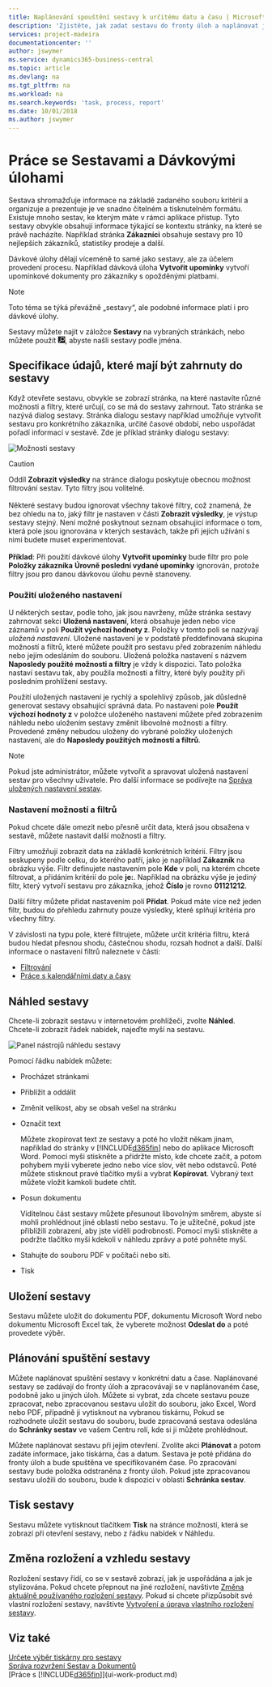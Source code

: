 ```yaml
---
title: Naplánování spouštění sestavy k určitému datu a času | Microsoft Docs
description: 'Zjistěte, jak zadat sestavu do fronty úloh a naplánovat její zpracování ke konkrétnímu datu a času.'
services: project-madeira
documentationcenter: ''
author: jswymer
ms.service: dynamics365-business-central
ms.topic: article
ms.devlang: na
ms.tgt_pltfrm: na
ms.workload: na
ms.search.keywords: 'task, process, report'
ms.date: 10/01/2018
ms.author: jswymer
---
```

# <a name="working-with-reports-and-batch-jobs"></a>Práce se Sestavami a Dávkovými úlohami
Sestava shromažďuje informace na základě zadaného souboru kritérií a organizuje a prezentuje je ve snadno čitelném a tisknutelném formátu. Existuje mnoho sestav, ke kterým máte v rámci aplikace přístup. Tyto sestavy obvykle obsahují informace týkající se kontextu stránky, na které se právě nacházíte. Například stránka **Zákazníci** obsahuje sestavy pro 10 nejlepších zákazníků, statistiky prodeje a další.

Dávkové úlohy dělají víceméně to samé jako sestavy, ale za účelem provedení procesu. Například dávková úloha **Vytvořit upomínky** vytvoří upomínkové dokumenty pro zákazníky s opožděnými platbami.  

> [!NOTE]
> Toto téma se týká převážně „sestavy“, ale podobné informace platí i pro dávkové úlohy.

Sestavy můžete najít v záložce **Sestavy** na vybraných stránkách, nebo můžete použít ![vyhledávací žárovku, která otevře funkci Řekněte mi](media/ui-search/search_small.png "Řekněte mi, co chcete udělat"), abyste našli sestavy podle jména.


## <a name="specifying-the-data-to-include-in-the-report"></a>Specifikace údajů, které mají být zahrnuty do sestavy
Když otevřete sestavu, obvykle se zobrazí stránka, na které nastavíte různé možnosti a filtry, které určují, co se má do sestavy zahrnout. Tato stránka se nazývá dialog sestavy. Stránka dialogu sestavy například umožňuje vytvořit sestavu pro konkrétního zákazníka, určité časové období, nebo uspořádat pořadí informací v sestavě. Zde je příklad stránky dialogu sestavy:

![Možnosti sestavy](media/report_options.png "Možnosti sestavy")

> [!Caution]
> Oddíl **Zobrazit výsledky** na stránce dialogu poskytuje obecnou možnost filtrování sestav. Tyto filtry jsou volitelné.<br /><br /> Některé sestavy budou ignorovat všechny takové filtry, což znamená, že bez ohledu na to, jaký filtr je nastaven v části **Zobrazit výsledky**, je výstup sestavy stejný. Není možné poskytnout seznam obsahující informace o tom, která pole jsou ignorována v kterých sestavách, takže při jejich užívání s nimi budete muset experimentovat.<br /><br />
**Příklad**: Při použití dávkové úlohy **Vytvořit upomínky** bude filtr pro pole **Položky zákazníka** **Úrovně poslední vydané upomínky** ignorován, protože filtry jsou pro danou dávkovou úlohu pevně stanoveny.

### <a name="SavedSettings"></a>Použití uloženého nastavení
U některých sestav, podle toho, jak jsou navrženy, může stránka sestavy zahrnovat sekci **Uložená nastavení**, která obsahuje jeden nebo více záznamů v poli **Použít výchozí hodnoty z**. Položky v tomto poli se nazývají *uložená nastavení*. Uložené nastavení je v podstatě předdefinovaná skupina možností a filtrů, které můžete použít pro sestavu před zobrazením náhledu nebo jejím odesláním do souboru. Uložená položka nastavení s názvem **Naposledy použité možnosti a filtry** je vždy k dispozici. Tato položka nastaví sestavu tak, aby použila možnosti a filtry, které byly použity při posledním prohlížení sestavy.

Použití uložených nastavení je rychlý a spolehlivý způsob, jak důsledně generovat sestavy obsahující správná data. Po nastavení pole **Použít výchozí hodnoty z** v položce uloženého nastavení můžete před zobrazením náhledu nebo uložením sestavy změnit libovolné možnosti a filtry. Provedené změny nebudou uloženy do vybrané položky uložených nastavení, ale do **Naposledy použitých možností a filtrů**.

>[!NOTE]
>Pokud jste administrátor, můžete vytvořit a spravovat uložená nastavení sestav pro všechny uživatele. Pro další informace se podívejte na [ Správa uložených nastavení sestav](reports-saving-reusing-settings.md).

### <a name="setting-options-and-filters"></a>Nastavení možností a filtrů
Pokud chcete dále omezit nebo přesně určit data, která jsou obsažena v sestavě, můžete nastavit další možnosti a filtry.

Filtry umožňují zobrazit data na základě konkrétních kritérií. Filtry jsou seskupeny podle celku, do kterého patří, jako je například **Zákazník** na obrázku výše. Filtr definujete nastavením pole **Kde** v poli, na kterém chcete filtrovat, a přidáním kritérií do pole **je:**. Například na obrázku výše je jediný filtr, který vytvoří sestavu pro zákazníka, jehož **Číslo** je rovno **01121212**.

Další filtry můžete přidat nastavením polí **Přidat**. Pokud máte více než jeden filtr, budou do přehledu zahrnuty pouze výsledky, které splňují kritéria pro všechny filtry.

V závislosti na typu pole, které filtrujete, můžete určit kritéria filtru, která budou hledat přesnou shodu, částečnou shodu, rozsah hodnot a další. Další informace o nastavení filtrů naleznete v části:
-   [Filtrování](ui-enter-criteria-filters.md#FilterCriteria)
-   [Práce s kalendářními daty a časy](ui-enter-date-ranges.md)

## <a name="previewing-a-report"></a>Náhled sestavy
Chcete-li zobrazit sestavu v internetovém prohlížeči, zvolte **Náhled**. Chcete-li zobrazit řádek nabídek, najeďte myší na sestavu.  

![Panel nástrojů náhledu sestavy](media/report_viewer.png "Panel nástrojů náhledu sestavy")

Pomocí řádku nabídek můžete:

-   Procházet stránkami
-   Přiblížit a oddálit
-   Změnit velikost, aby se obsah vešel na stránku
-   Označit text

    Můžete zkopírovat text ze sestavy a poté ho vložit někam jinam, například do stránky v [!INCLUDE[d365fin](includes/d365fin_md.md)] nebo do aplikace Microsoft Word.  Pomocí myši stiskněte a přidržte místo, kde chcete začít, a potom pohybem myši vyberete jedno nebo více slov, vět nebo odstavců. Poté můžete stisknout pravé tlačítko myši a vybrat **Kopírovat**. Vybraný text můžete vložit kamkoli budete chtít.
-   Posun dokumentu

    Viditelnou část sestavy můžete přesunout libovolným směrem, abyste si mohli prohlédnout jiné oblasti nebo sestavu. To je užitečné, pokud jste přiblížili zobrazení, aby jste viděli podrobnosti.  Pomocí myši stiskněte a podržte tlačítko myši kdekoli v náhledu zprávy a poté pohněte myší.

-   Stahujte do souboru PDF v počítači nebo síti.
-   Tisk


## <a name="saving-a-report"></a>Uložení sestavy
Sestavu můžete uložit do dokumentu PDF, dokumentu Microsoft Word nebo dokumentu Microsoft Excel tak, že vyberete možnost **Odeslat do**  a poté provedete výběr.

## <a name="ScheduleReport"></a> Plánování spuštění sestavy
Můžete naplánovat spuštění sestavy v konkrétní datu a čase. Naplánované sestavy se zadávají do fronty úloh a zpracovávají se v naplánovaném čase, podobně jako u jiných úloh. Můžete si vybrat, zda chcete sestavu pouze zpracovat, nebo zpracovanou sestavu uložit do souboru, jako Excel, Word nebo PDF, případně ji vytisknout na vybranou tiskárnu, Pokud se rozhodnete uložit sestavu do souboru, bude zpracovaná sestava odeslána do **Schránky sestav** ve vašem Centru rolí, kde si ji můžete prohlédnout.

Můžete naplánovat sestavu při jejím otevření. Zvolíte akci **Plánovat** a potom zadáte informace, jako tiskárna, čas a datum. Sestava je poté přidána do fronty úloh a bude spuštěna ve specifikovaném čase. Po zpracování sestavy bude položka odstraněna z fronty úloh. Pokud jste zpracovanou sestavu uložili do souboru, bude k dispozici v oblasti **Schránka sestav**.

## <a name="PrintReport"></a>Tisk sestavy
Sestavu můžete vytisknout tlačítkem **Tisk** na stránce možností, která se zobrazí při otevření sestavy, nebo z řádku nabídek v Náhledu.

## <a name="changing-the-layout-and-look-of-a-report"></a>Změna rozložení a vzhledu sestavy
Rozložení sestavy řídí, co se v sestavě zobrazí, jak je uspořádána a jak je stylizována. Pokud chcete přepnout na jiné rozložení, navštivte [Změna aktuálně používaného rozložení sestavy](ui-how-change-layout-currently-used-report.md). Pokud si chcete přizpůsobit své vlastní rozložení sestavy, navštivte [Vytvoření a úprava vlastního rozložení sestavy](ui-how-create-custom-report-layout.md).

## <a name="see-also"></a>Viz také
[Určete výběr tiskárny pro sestavy](ui-specify-printer-selection-reports.md)  
[Správa rozvržení Sestav a Dokumentů](ui-manage-report-layouts.md)  
[Práce s [!INCLUDE[d365fin](includes/d365fin_md.md)]](ui-work-product.md)
